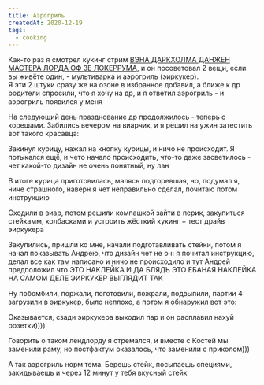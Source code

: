 ```yaml
---
title: Аэрогриль
createdAt: 2020-12-19
tags:
  - cooking
---
```


Как-то раз я смотрел кукинг стрим [ВЭНА ДАРКХОЛМА ДАНЖЕН МАСТЕРА ЛОРДА ОФ ЗЕ ЛОКЕРРУМА](https://www.twitch.tv/vansamaofficial), и он посоветовал 2 вещи,
если вы живёте один, - мультиварка и аэрогриль (эиркукер).<br>
Я эти 2 штуки сразу же на озоне в избранное добавил, а ближе к др родители спросили, что я хочу на др, и я ответил аэрогриль - и аэрогриль появился у меня

<!--more-->

На следующий день празднование др продолжилось - теперь с корешами. Забились вечером на виарчик, и я решил на
ужин
затестить вот такого красавца:

<img-row :images="['/cool-story/cooking/air-cooker-1.jpg']"></img-row>


Закинул курицу, нажал на кнопку курицы, и ничо не происходит. Я потыкался ещё, и чето начало происходить, что-то
даже
засветилось - чет какой-то дизайн не очень понятный, ну лан


В итоге курица приготовилась, малясь подгоревшая, но, подумал я, ниче страшного, наверн я чет неправильно
сделал,
почитаю потом инструкцию


Сходили в виар, потом решили компашкой зайти в перик, закупиться стейкамм, колбасками и устроить жёсткий кукинг
+
тест
драйв эиркукера


Закупились, пришли ко мне, начали подготавливать стейки, потом я начал показывать Андрею, что дизайн чет не оч:
я
почитал инструкцию, делал все как там написано и ничо не происходило и тут Андрей предположил что ЭТО НАКЛЕЙКА И
ДА
БЛЯДЬ ЭТО ЕБАНАЯ НАКЛЕЙКА НА САМОМ ДЕЛЕ ЭИРКУКЕР ВЫГЛЯДИТ ТАК

<img-row :images="['/cool-story/cooking/air-cooker-2.jpg']"></img-row>


Ну побомбили, поржали, поготовили, пожрали, подвыпили, партии 4 загрузили в эиркукер, было неплохо, а потом я
обнаружил
вот это:

<img-row :images="['/cool-story/cooking/socket-melt.jpg']"></img-row>

Оказывается, сзади эиркукера выходил пар и он расплавил нахуй розетки))))

Говорить о таком лендлорду я стремался, и вместе с Костей мы заменили раму, но постфактум оказалось, что
заменили с
приколом)))

<img-row :images="['/cool-story/cooking/socket-replace.jpg', '/cool-story/cooking/socket-upside-down.jpg']"></img-row>

А так аэрогриль норм тема. Берешь стейк, посыпаешь специями, закидываешь и через 12 минут у тебя вкусный стейк

<img-row :images="['/cool-story/cooking/steak-before.jpg', '/cool-story/cooking/steak-after.jpg']"></img-row>
